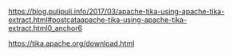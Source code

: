 https://blog.pulipuli.info/2017/03/apache-tika-using-apache-tika-extract.html#postcataapache-tika-using-apache-tika-extract.html0_anchor6

https://tika.apache.org/download.html
